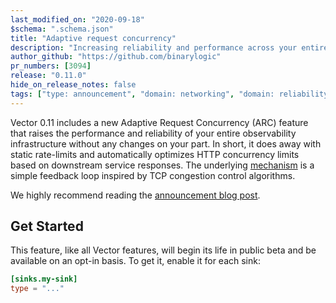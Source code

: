 ```yaml
---
last_modified_on: "2020-09-18"
$schema: ".schema.json"
title: "Adaptive request concurrency"
description: "Increasing reliability and performance across your entire observability infrastructure."
author_github: "https://github.com/binarylogic"
pr_numbers: [3094]
release: "0.11.0"
hide_on_release_notes: false
tags: ["type: announcement", "domain: networking", "domain: reliability", "domain: performance"]
---
```


Vector 0.11 includes a new Adaptive Request Concurrency (ARC) feature that
raises the performance and reliability of your entire observability
infrastructure without any changes on your part. In short, it does away with
static rate-limits and automatically optimizes HTTP concurrency limits based on
downstream service responses. The underlying [mechanism](#how-it-works) is a
simple feedback loop inspired by TCP congestion control algorithms.

We highly recommend reading the [announcement blog post][announcement].

## Get Started

This feature, like all Vector features, will begin its life in public beta and
be available on an opt-in basis. To get it, enable it for each sink:

```toml
[sinks.my-sink]
type = "..."
```

[announcement]: /blog/...
